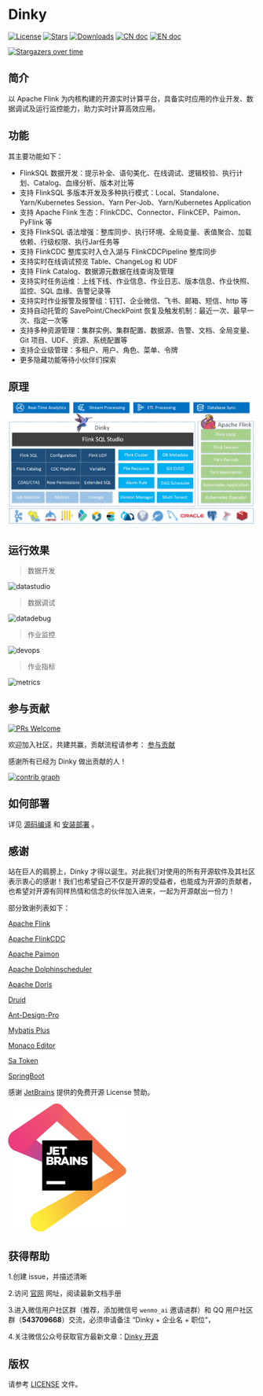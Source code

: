 # Dinky

[![License](https://img.shields.io/badge/license-Apache%202-4EB1BA.svg?style=socialflat-square&)](https://www.apache.org/licenses/LICENSE-2.0.html)
[![Stars](https://img.shields.io/github/stars/DataLinkDC/dinky?style=socialflat-square&label=stars)](https://github.com/DataLinkDC/dinky/stargazers)
[![Downloads](https://img.shields.io/github/downloads/DataLinkDC/dinky/total.svg)](https://github.com/DataLinkDC/dinky/releases)
[![CN doc](https://img.shields.io/badge/文档-中文版-blue.svg?style=socialflat-square&)](README_zh_CN.md)
[![EN doc](https://img.shields.io/badge/document-English-blue.svg?style=socialflat-square&)](README.md)

[![Stargazers over time](https://starchart.cc/DataLinkDC/dinky.svg)](https://starchart.cc/DataLinkDC/dinky)



## 简介

以 Apache Flink 为内核构建的开源实时计算平台，具备实时应用的作业开发、数据调试及运行监控能力，助力实时计算高效应用。

## 功能

其主要功能如下：

- FlinkSQL 数据开发：提示补全、语句美化、在线调试、逻辑校验、执行计划、Catalog、血缘分析、版本对比等
- 支持 FlinkSQL 多版本开发及多种执行模式：Local、Standalone、Yarn/Kubernetes Session、Yarn Per-Job、Yarn/Kubernetes Application
- 支持 Apache Flink 生态：FlinkCDC、Connector、FlinkCEP、Paimon、PyFlink 等
- 支持 FlinkSQL 语法增强：整库同步、执行环境、全局变量、表值聚合、加载依赖、行级权限、执行Jar任务等
- 支持 FlinkCDC 整库实时入仓入湖与 FlinkCDCPipeline 整库同步
- 支持实时在线调试预览 Table、ChangeLog 和 UDF
- 支持 Flink Catalog、数据源元数据在线查询及管理
- 支持实时任务运维：上线下线、作业信息、作业日志、版本信息、作业快照、监控、SQL 血缘、告警记录等
- 支持实时作业报警及报警组：钉钉、企业微信、飞书、邮箱、短信、http 等
- 支持自动托管的 SavePoint/CheckPoint 恢复及触发机制：最近一次、最早一次、指定一次等
- 支持多种资源管理：集群实例、集群配置、数据源、告警、文档、全局变量、Git 项目、UDF、资源、系统配置等
- 支持企业级管理：多租户、用户、角色、菜单、令牌
- 更多隐藏功能等待小伙伴们探索

## 原理

![dinky_principle](https://raw.githubusercontent.com/DataLinkDC/dinky/dev/images/main/dinky_principle.png)

## 运行效果

> 数据开发

![datastudio](https://raw.githubusercontent.com/DataLinkDC/dinky/dev/images/v1-2/datastudio.png)

> 数据调试

![datadebug](https://raw.githubusercontent.com/DataLinkDC/dinky/dev/images/v1-2/data-debug.png)

> 作业监控

![devops](https://raw.githubusercontent.com/DataLinkDC/dinky/dev/images/v1-2/devops.png)

> 作业指标

![metrics](https://raw.githubusercontent.com/DataLinkDC/dinky/dev/images/v1-2/metrics.png)

## 参与贡献

[![PRs Welcome](https://img.shields.io/badge/PRs-welcome-brightgreen.svg?style=flat-square)](https://github.com/DataLinkDC/dinky/pulls)

欢迎加入社区，共建共赢，贡献流程请参考： [参与贡献](https://github.com/DataLinkDC/dinky/blob/dev/docs/docs/developer_guide/contribution/how_contribute.md)

感谢所有已经为 Dinky 做出贡献的人！

[![contrib graph](https://contrib.rocks/image?repo=DataLinkDC/dinky)](https://github.com/DataLinkDC/dinky/graphs/contributors)

## 如何部署

详见 [源码编译](https://github.com/DataLinkDC/dinky/blob/dev/docs/docs/deploy_guide/compile.mdx) 和 [安装部署](https://github.com/DataLinkDC/dinky/blob/dev/docs/docs/deploy_guide/normal_deploy.mdx) 。

## 感谢

站在巨人的肩膀上，Dinky 才得以诞生。对此我们对使用的所有开源软件及其社区表示衷心的感谢！我们也希望自己不仅是开源的受益者，也能成为开源的贡献者，也希望对开源有同样热情和信念的伙伴加入进来，一起为开源献出一份力！

部分致谢列表如下：

[Apache Flink](https://github.com/apache/flink)

[Apache FlinkCDC](https://github.com/apache/flink-cdc)

[Apache Paimon](https://github.com/apache/paimon)

[Apache Dolphinscheduler](https://github.com/apache/dolphinscheduler)

[Apache Doris](https://github.com/apache/doris)

[Druid](https://github.com/alibaba/druid)

[Ant-Design-Pro](https://github.com/ant-design/ant-design-pro)

[Mybatis Plus](https://github.com/baomidou/mybatis-plus)

[Monaco Editor](https://github.com/Microsoft/monaco-editor)

[Sa Token](https://github.com/dromara/Sa-Token)

[SpringBoot]()

感谢 [JetBrains](https://www.jetbrains.com/?from=dlink) 提供的免费开源 License 赞助。

[![JetBrains](https://raw.githubusercontent.com/DataLinkDC/dinky/main/images/main/jetbrains.svg)](https://www.jetbrains.com/?from=dlink)

## 获得帮助

1.创建 issue，并描述清晰

2.访问 [官网](http://www.dinky.org.cn/#/) 网址，阅读最新文档手册

3.进入微信用户社区群（推荐，添加微信号 `wenmo_ai` 邀请进群）和 QQ 用户社区群（**543709668**）交流，必须申请备注 “Dinky + 企业名 + 职位”，

4.关注微信公众号获取官方最新文章：[Dinky 开源](https://mmbiz.qpic.cn/mmbiz_jpg/dyicwnSlTFTp6w4PuJruFaLV6uShCJDkzqwtnbQJrQ90yKDuuIC8tyMU5DK69XZibibx7EPPBRQ3ic81se5UQYs21g/0?wx_fmt=jpeg)

## 版权

请参考 [LICENSE](https://github.com/DataLinkDC/dinky/blob/dev/LICENSE) 文件。
